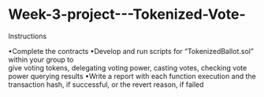 # Week-3-project---Tokenized-Vote-
Instructions

•Complete the contracts 
•Develop and run scripts for “TokenizedBallot.sol” within your group to  
give voting tokens, 
delegating voting power, 
casting votes,
checking vote power 
querying results
•Write a report with each function execution and the transaction hash, if successful, or the revert reason, if failed
